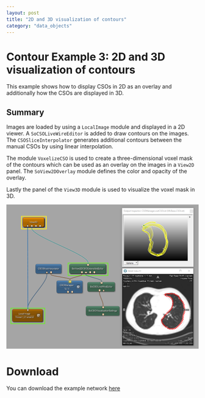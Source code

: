 ```yaml
---
layout: post
title: "2D and 3D visualization of contours"
category: "data_objects"
---
```


# Contour Example 3: 2D and 3D visualization of contours
This example shows how to display CSOs in 2D as an overlay and additionally how the CSOs are displayed in 3D.

## Summary
Images are loaded by using a `LocalImage` module and displayed in a 2D viewer. A `SoCSOLiveWireEditor` is added to draw contours on the images. The `CSOSliceInterpolator` generates additional contours between the manual CSOs by using linear interpolation.

The module `VoxelizeCSO` is used to create a three-dimensional voxel mask of the contours which can be used as an overlay on the images in a `View2D` panel. The `SoView2DOverlay` module defines the color and opacity of the overlay.

Lastly the panel of the `View3D` module is used to visualize the voxel mask in 3D.

![Screenshot](/examples/data_objects/contours/example3/image.png)

# Download
You can download the example network [here](/examples/data_objects/contours/example3/ContourExample3.mlab)
